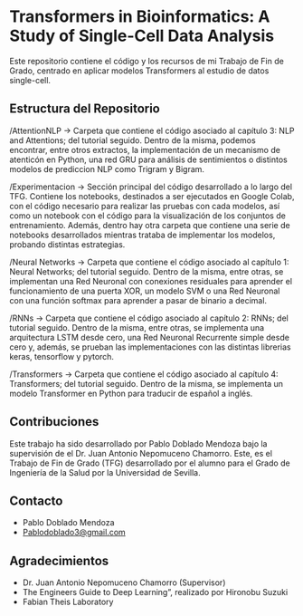 # Transformers in Bioinformatics: A Study of Single-Cell Data Analysis

Este repositorio contiene el código y los recursos de mi Trabajo de Fin de Grado, centrado en aplicar modelos Transformers al estudio de datos single-cell.

## Estructura del Repositorio

/AttentionNLP -> Carpeta que contiene el código asociado al capítulo 3: NLP and Attentions; del tutorial seguido. Dentro de la misma, podemos encontrar, entre otros extractos, la implementación de un mecanismo de atenticón en Python, una red GRU para análisis de sentimientos o distintos modelos de prediccion NLP como Trigram y Bigram.

/Experimentacion -> Sección principal del código desarrollado a lo largo del TFG. Contiene los notebooks, destinados a ser ejecutados en Google Colab, con el código necesario para realizar las pruebas con cada modelos, así como un notebook con el código para la visualización de los conjuntos de entrenamiento. Además, dentro hay otra carpeta que contiene una serie de notebooks desarrollados mientras trataba de implementar los modelos, probando distintas estrategias.

/Neural Networks -> Carpeta que contiene el código asociado al capítulo 1: Neural Networks; del tutorial seguido. Dentro de la misma, entre otras, se implementan una Red Neuronal con conexiones residuales para aprender el funcionamiento de una puerta XOR, un modelo SVM o una Red Neuronal con una función softmax para aprender a pasar de binario a decimal.

/RNNs -> Carpeta que contiene el código asociado al capítulo 2: RNNs; del tutorial seguido. Dentro de la misma, entre otras, se implementa una arquitectura LSTM desde cero, una Red Neuronal Recurrente simple desde cero y, además, se prueban las implementaciones con las distintas librerias keras, tensorflow y pytorch.

/Transformers -> Carpeta que contiene el código asociado al capítulo 4: Transformers; del tutorial seguido. Dentro de la misma, se implementa un modelo Transformer en Python para traducir de español a inglés.

## Contribuciones

Este trabajo ha sido desarrollado por Pablo Doblado Mendoza bajo la supervisión de el Dr. Juan Antonio Nepomuceno Chamorro. Este, es el Trabajo de Fin de Grado (TFG) desarrollado por el alumno 
para el Grado de Ingeniería de la Salud por la Universidad de Sevilla.

## Contacto

* Pablo Doblado Mendoza
* Pablodoblado3@gmail.com

## Agradecimientos

* Dr. Juan Antonio Nepomuceno Chamorro (Supervisor) 
* The Engineers Guide to Deep Learning”, realizado por Hironobu Suzuki
* Fabian Theis Laboratory
